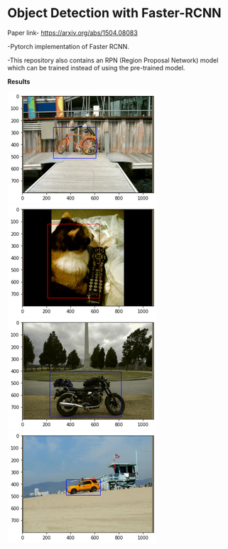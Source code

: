 # Object Detection with Faster-RCNN

Paper link- https://arxiv.org/abs/1504.08083

-Pytorch implementation of Faster RCNN. 

-This repository also contains an RPN (Region Proposal Network) model which can be trained instead of using the pre-trained model.

**Results**


![](6.5.4.png)
![](6.5.6.png)
![](6.5.10.png)
![](6.5.12.png)


